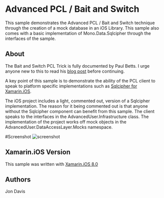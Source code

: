 Advanced PCL / Bait and Switch
=====
This sample demonstrates the Advanced PCL / Bait and Switch technique through the creation of a mock database in an iOS Library. This sample also comes with a basic implementation of Mono.Data.Sqlcipher through the interfaces of the sample.

## About
The Bait and Switch PCL Trick is fully documented by Paul Betts. I urge anyone new to this to read his [blog post](http://log.paulbetts.org/the-bait-and-switch-pcl-trick/) before continuing.

A key point of this sample is to demonstrate the ability of the PCL client to speak to platform specific implementations such as [Sqlcipher for Xamarin.iOS](https://components.xamarin.com/view/sqlcipher-for-xamarin-ios).

The iOS project includes a light, commented out, version of a Sqlcipher implementation. The reason for it being commented out is that anyone without the Sqlcipher component can benefit from this sample. The client speaks to the interfaces in the AdvancedUser.Infrastructure class. The implementation of the project works off mock objects in the AdvancedUser.DataAccessLayer.Mocks namespace.

#Screenshot
![screenshot](https://github.com/xamarin/customer-success/blob/AdvancedPCL/samples/Xamarin.iOS/AdvancedPCL/Screenshot/1.png "Xamarin.iOS, Bait and Switch")

Xamarin.iOS Version
---------------------
This sample was written with [Xamarin.iOS 8.0](http://xamarin.com/platform)

Authors
-------
Jon Davis
